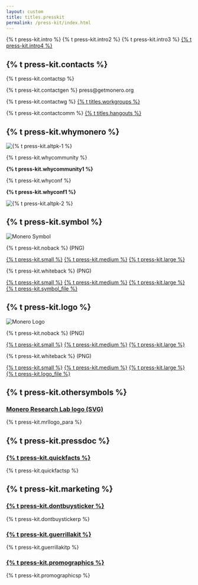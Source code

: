 ```yaml
---
layout: custom
title: titles.presskit
permalink: /press-kit/index.html
---
```


<div class="text-center container description">
    <p>{% t press-kit.intro %} {% t press-kit.intro2 %} {% t press-kit.intro3 %} <a href="/press-kit/monero-press-kit.zip">{% t press-kit.intro4 %}</a></p>
</div>
<section class="container full col-xs-12">
    <div class="info-block">
        <div class="row center-xs">
            <h2>{% t press-kit.contacts %}</h2>
        </div>
        <p>{% t press-kit.contactsp %}</p>
        <p>{% t press-kit.contactgen %} press@getmonero.org</p>
        <p>{% t press-kit.contactwg %} <a href="{{ site.baseurl }}/community/workgroups/">{% t titles.workgroups %}</a></p>
        <p>{% t press-kit.contactcomm %} <a href="{{ site.baseurl }}/community/hangouts/">{% t titles.hangouts %}</a></p>
    </div>
    <div class="info-block">
        <div class="row center-xs no-p">
            <h2>{% t press-kit.whymonero %}</h2>
        </div>
        <div class="row middle-xs">
            <div class="col-lg-6 col-md-6 col-xs-12">
                <img src="/img/press-kit/pk-1.jpg" alt="{% t press-kit.altpk-1 %}" loading="lazy">
            </div>
            <div class="col-lg-6 col-md-6 col-xs-12 box-text-right">
                <p>{% t press-kit.whycommunity %}</p>
                <p><b>{% t press-kit.whycommunity1 %}</b></p>
            </div>
        </div>
        <div class="row middle-xs second-row">
            <div class="col-lg-6 col-md-6 col-xs-12 box-text-left order-2-mob">
                <p>{% t press-kit.whyconf %}</p>
                <p><b>{% t press-kit.whyconf1 %}</b></p>
            </div>
            <div class="col-lg-6 col-md-6 col-xs-12 order-1-mob">
                <img src="/img/press-kit/pk-2.jpg" alt="{% t press-kit.altpk-2 %}" loading="lazy">
            </div>
        </div>
    </div>
</section>

<section class="container">
    <div class="row">
        <div class="left half no-pad-sm col-lg-6 col-md-6 col-sm-12 col-xs-12">
            <div class="info-block">
                <div class="row center-xs">
                    <div class="col">
                        <h2>{% t press-kit.symbol %}</h2>
                    </div>
                </div>
                <div class="row center-xs">
                    <img src="/press-kit/symbols/monero-symbol-480.png" alt="Monero Symbol" class="symbol-logo">
                </div>
                <div class="row center-xs press">
                    <div class="col-md-6">
                        <p>{% t press-kit.noback %} (PNG)</p>
                        <a href="/press-kit/symbols/monero-symbol-480.png">{% t press-kit.small %}</a>
                        <a href="/press-kit/symbols/monero-symbol-800.png">{% t press-kit.medium %}</a>
                        <a href="/press-kit/symbols/monero-symbol-1280.png">{% t press-kit.large %}</a>
                    </div>
                    <div class="col-md-6">
                        <p>{% t press-kit.whiteback %} (PNG)</p>
                        <a href="/press-kit/symbols/monero-symbol-on-white-480.png">{% t press-kit.small %}</a>
                        <a href="/press-kit/symbols/monero-symbol-on-white-800.png">{% t press-kit.medium %}</a>
                        <a href="/press-kit/symbols/monero-symbol-on-white-1280.png">{% t press-kit.large %}</a>
                    </div>
                </div>
                <div class="row center-xs press">
                    <a href="/press-kit/symbols/monero-symbol.ai" class="adi">{% t press-kit.symbol_file %}</a>
                </div>
            </div>
        </div>
        <div class="right half col-lg-6 col-md-6 col-sm-12 col-xs-12">
            <div class="info-block">
                <div class="row center-xs">
                    <div class="col">
                        <h2>{% t press-kit.logo %}</h2>
                    </div>
                </div>
                <div class="row center-xs">
                   <div class="col-xs-12">
                       <img src="/press-kit/logos/monero-logo-480.png" alt="Monero Logo" class="monero-symbol-logo">
                   </div>
                </div>
                <div class="row center-xs press">
                    <div class="col-md-6">
                        <p>{% t press-kit.noback %} (PNG)</p>
                        <a href="/press-kit/logos/monero-logo-480.png">{% t press-kit.small %}</a>
                        <a href="/press-kit/logos/monero-logo-800.png">{% t press-kit.medium %}</a>
                        <a href="/press-kit/logos/monero-logo-1280.png">{% t press-kit.large %}</a>
                    </div>
                    <div class="col-md-6">
                        <p>{% t press-kit.whiteback %} (PNG)</p>
                        <a href="/press-kit/logos/monero-logo-symbol-on-white-480.png">{% t press-kit.small %}</a>
                        <a href="/press-kit/logos/monero-logo-symbol-on-white-800.png">{% t press-kit.medium %}</a>
                        <a href="/press-kit/logos/monero-logo-symbol-on-white-1280.png">{% t press-kit.large %}</a>
                    </div>
                </div>
                <div class="row center-xs press">
                   <div class="col-xs-12">
                    <a href="/press-kit/logos/monero-logo.ai" class="adi">{% t press-kit.logo_file %}</a>
                   </div>
                </div>
            </div>
        </div>
    </div>
</section>
<section class="container full">
  <div class="info-block">
      <h2>{% t press-kit.othersymbols %}</h2>
      <div>
           <h3><a href="/press-kit/logos/mrl-logo.svg">Monero Research Lab logo (SVG)</a></h3>
           <p>{% t press-kit.mrllogo_para %}</p>
      </div>
  </div>
  <div class="info-block">
    <h2>{% t press-kit.pressdoc %}</h2>
    <div>
        <h3><a href="https://www.monerooutreach.org/quick-facts.html">{% t press-kit.quickfacts %}</a></h3>
        <p>{% t press-kit.quickfactsp %}</p>
    </div>
  </div>

  <div class="info-block">
    <h2>{% t press-kit.marketing %}</h2>
    <div>
      <h3><a href="https://github.com/monero-ecosystem/dont-buy-monero-sticker">{% t press-kit.dontbuysticker %}</a></h3>
      <p>{% t press-kit.dontbuystickerp %}</p>
    </div>
    <div>
      <h3><a href="https://www.monerooutreach.org/guerrilla-toolkit.html">{% t press-kit.guerrillakit %}</a></h3>
      <p>{% t press-kit.guerrillakitp %}</p>
    </div>
    <div>
      <h3><a href="https://www.themonera.art/2017/09/22/monero-promotional-graphics-badges-and-stickers-for-websites/">{% t press-kit.promographics %}</a></h3>
      <p>{% t press-kit.promographicsp %}</p>
    </div>
  </div>
</section>

